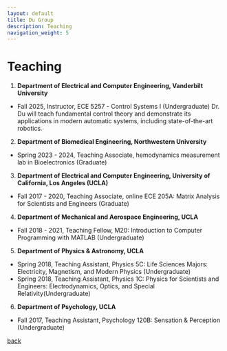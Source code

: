 ```yaml
---
layout: default
title: Du Group 
description: Teaching
navigation_weight: 5
---
```


# Teaching

1. **Department of Electrical and Computer Engineering, Vanderbilt University**
* Fall 2025, Instructor, ECE 5257 - Control Systems I (Undergraduate)
Dr. Du will teach fundamental control theory and demonstrate its applications in modern automatic systems, including state-of-the-art robotics.

2. **Department of Biomedical Engineering, Northwestern University**
* Spring 2023 - 2024, Teaching Associate, hemodynamics measurement lab in Bioelectronics (Graduate)

3. **Department of Electrical and Computer Engineering, University of California, Los Angeles (UCLA)**
* Fall 2017 - 2020, Teaching Associate, online ECE 205A: Matrix Analysis for Scientists and Engineers (Graduate)

4. **Department of Mechanical and Aerospace Engineering, UCLA**
* Fall 2018 - 2021, Teaching Fellow, M20: Introduction to Computer Programming with MATLAB (Undergraduate)

5. **Department of Physics & Astronomy, UCLA**
* Spring 2018, Teaching Assistant, Physics 5C: Life Sciences Majors: Electricity, Magnetism, and Modern Physics (Undergraduate)
* Spring 2018, Teaching Assistant, Physics 1C: Physics for Scientists and Engineers: Electrodynamics, Optics, and Special Relativity(Undergraduate)

6. **Department of Psychology, UCLA**
* Fall 2017, Teaching Assistant, Psychology 120B: Sensation & Perception (Undergraduate)

[back](./)


